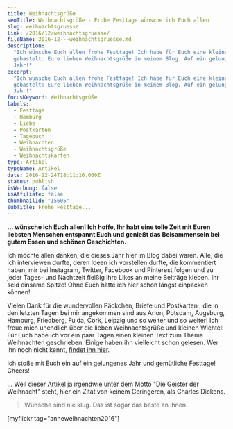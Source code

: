 ```yaml
---
title: Weihnachtsgrüße
seoTitle: Weihnachtsgrüße - Frohe Festtage wünsche ich Euch allen
slug: weihnachtsgruesse
link: /2016/12/weihnachtsgruesse/
fileName: 2016-12---weihnachtsgruesse.md
description:
  "Ich wünsche Euch allen frohe Festtage! Ich habe für Euch eine kleine Galerie
  gebastelt: Eure lieben Weihnachtsgrüße in meinem Blog. Auf ein gelungenes
  Jahr!"
excerpt:
  "Ich wünsche Euch allen frohe Festtage! Ich habe für Euch eine kleine Galerie
  gebastelt: Eure lieben Weihnachtsgrüße in meinem Blog. Auf ein gelungenes
  Jahr!"
focusKeyword: Weihnachtsgrüße
labels:
  - Festtage
  - Hamburg
  - Liebe
  - Postkarten
  - Tagebuch
  - Weihnachten
  - Weihnachtsgrüße
  - Weihnachtskarten
type: Artikel
typeName: Artikel
date: 2016-12-24T18:11:16.000Z
status: publish
isWerbung: false
isAffiliate: false
thumbnailId: "15605"
subTitle: Frohe Festtage...
---
```


<strong>... wünsche ich Euch allen! Ich hoffe, Ihr habt eine tolle Zeit mit
Euren liebsten Menschen entspannt Euch und genießt das Beisammensein bei gutem
Essen und schönen Geschichten.</strong>

Ich möchte allen danken, die dieses Jahr hier im Blog dabei waren. Alle, die ich
interviewen durfte, deren Ideen ich vorstellen durfte, die kommentiert haben,
mir bei Instagram, Twitter, Facebook und Pinterest folgen und zu jeder Tages-
und Nachtzeit fleißig ihre Likes an meine Beiträge kleben. Ihr seid einsame
Spitze! Ohne Euch hätte ich hier schon längst einpacken können!

Vielen Dank für die wundervollen Päckchen, Briefe und Postkarten , die in den
letzten Tagen bei mir angekommen sind aus Arlon, Potsdam, Augsburg, Hamburg,
Friedberg, Fulda, Cork, Leipzig und so weiter und so weiter! Ich freue mich
unendlich über die lieben Weihnachtsgrüße und kleinen Wichtel! Für Euch habe ich
vor ein paar Tagen einen kleinen Text zum Thema Weihnachten geschrieben. Einige
haben ihn vielleicht schon gelesen. Wer ihn noch nicht kennt,
[findet ihn hier](/2016/12/froehliche-weihnachten-froehliche-weihnachten/).

Ich stoße mit Euch ein auf ein gelungenes Jahr und gemütliche Festtage! Cheers!

... Weil dieser Artikel ja irgendwie unter dem Motto "Die Geister der Weihnacht"
steht, hier ein Zitat von keinem Geringeren, als Charles Dickens.

<blockquote>Wünsche sind nie klug. Das ist sogar das beste an ihnen.</blockquote>

[myflickr tag="anneweihnachten2016"]

